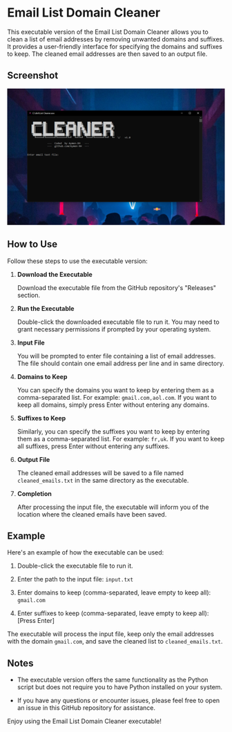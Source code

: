 # Email List Domain Cleaner 

This executable version of the Email List Domain Cleaner allows you to clean a list of email addresses by removing unwanted domains and suffixes. It provides a user-friendly interface for specifying the domains and suffixes to keep. The cleaned email addresses are then saved to an output file.
## Screenshot
![Alt Text](https://raw.githubusercontent.com/Aymen-XH/Email-List-Domain-Cleaner/main/Screenshot.png)

## How to Use

Follow these steps to use the executable version:

1. **Download the Executable**

   Download the executable file from the GitHub repository's "Releases" section.

2. **Run the Executable**

   Double-click the downloaded executable file to run it. You may need to grant necessary permissions if prompted by your operating system.

3. **Input File**

   You will be prompted to enter file containing a list of email addresses. The file should contain one email address per line and in same directory.

4. **Domains to Keep**

   You can specify the domains you want to keep by entering them as a comma-separated list. For example: `gmail.com,aol.com`. If you want to keep all domains, simply press Enter without entering any domains.

5. **Suffixes to Keep**

   Similarly, you can specify the suffixes you want to keep by entering them as a comma-separated list. For example: `fr,uk`. If you want to keep all suffixes, press Enter without entering any suffixes.

6. **Output File**

   The cleaned email addresses will be saved to a file named `cleaned_emails.txt` in the same directory as the executable.

7. **Completion**

   After processing the input file, the executable will inform you of the location where the cleaned emails have been saved.

## Example

Here's an example of how the executable can be used:

1. Double-click the executable file to run it.

2. Enter the path to the input file: `input.txt`

3. Enter domains to keep (comma-separated, leave empty to keep all): `gmail.com`

4. Enter suffixes to keep (comma-separated, leave empty to keep all): [Press Enter]

The executable will process the input file, keep only the email addresses with the domain `gmail.com`, and save the cleaned list to `cleaned_emails.txt`.

## Notes

- The executable version offers the same functionality as the Python script but does not require you to have Python installed on your system.

- If you have any questions or encounter issues, please feel free to open an issue in this GitHub repository for assistance.

Enjoy using the Email List Domain Cleaner executable!

